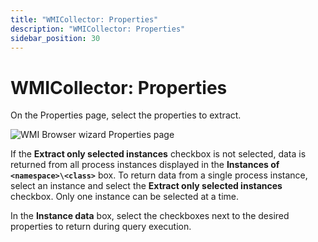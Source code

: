 ```yaml
---
title: "WMICollector: Properties"
description: "WMICollector: Properties"
sidebar_position: 30
---
```


# WMICollector: Properties

On the Properties page, select the properties to extract.

![WMI Browser wizard Properties page](/img/product_docs/accessanalyzer/12.0/admin/datacollector/wmicollector/properties.webp)

If the **Extract only selected instances** checkbox is not selected, data is returned from all
process instances displayed in the **Instances of `<namespace>\<class>`** box. To return data from a
single process instance, select an instance and select the **Extract only selected instances**
checkbox. Only one instance can be selected at a time.

In the **Instance data** box, select the checkboxes next to the desired properties to return during
query execution.
